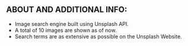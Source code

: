 ABOUT AND ADDITIONAL INFO:
--------------------------
* Image search engine built using Unsplash API. 
* A total of 10 images are shown as of now.
* Search terms are as extensive as possible on the Unsplash Website.

